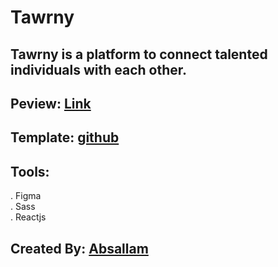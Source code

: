 # Tawrny

## Tawrny is a platform to connect talented individuals with each other.

## Peview: [Link](https://develop-me.org)
## Template: [github](https://github.com/absallam1999/Twrny)

## Tools:
  . Figma<br/>
  . Sass<br/>
  . Reactjs<br/>

## Created By: [Absallam](https://github.com/absallam1999)
